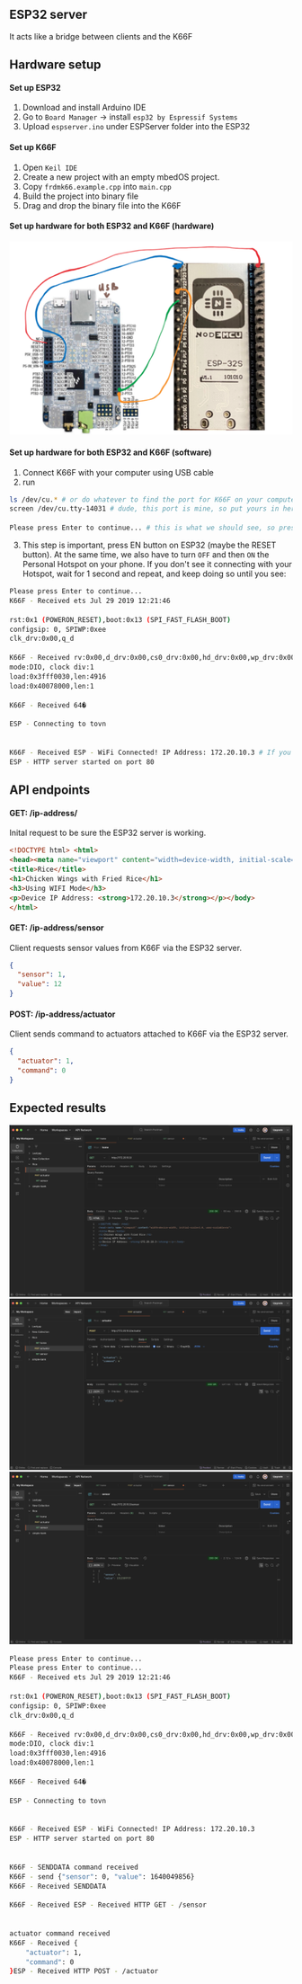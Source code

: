 ## ESP32 server

It acts like a bridge between clients and the K66F

## Hardware setup

#### Set up ESP32

1. Download and install Arduino IDE
2. Go to `Board Manager` -> install `esp32 by Espressif Systems`
3. Upload `espserver.ino` under ESPServer folder into the ESP32

#### Set up K66F

1. Open `Keil IDE`
2. Create a new project with an empty mbedOS project.
3. Copy `frdmk66.example.cpp` into `main.cpp`
4. Build the project into binary file
5. Drag and drop the binary file into the K66F

#### Set up hardware for both ESP32 and K66F (hardware)

<img src="https://github.com/kliuengineering/SmartValve/blob/master/pics/ESPServer_hardware_setup.png"/>

#### Set up hardware for both ESP32 and K66F (software)

1. Connect K66F with your computer using USB cable
2. run

```bash
ls /dev/cu.* # or do whatever to find the port for K66F on your computer
screen /dev/cu.tty-14031 # dude, this port is mine, so put yours in here

Please press Enter to continue... # this is what we should see, so press Enter
```

3. This step is important, press EN button on ESP32 (maybe the RESET button). At the same time, we also have to turn `OFF` and then `ON` the Personal Hotspot on your phone. If you don't see it connecting with your Hotspot, wait for 1 second and repeat, and keep doing so until you see:

```bash
Please press Enter to continue...
K66F - Received ets Jul 29 2019 12:21:46

rst:0x1 (POWERON_RESET),boot:0x13 (SPI_FAST_FLASH_BOOT)
configsip: 0, SPIWP:0xee
clk_drv:0x00,q_d

K66F - Received rv:0x00,d_drv:0x00,cs0_drv:0x00,hd_drv:0x00,wp_drv:0x00
mode:DIO, clock div:1
load:0x3fff0030,len:4916
load:0x40078000,len:1

K66F - Received 64�

ESP - Connecting to tovn


K66F - Received ESP - WiFi Connected! IP Address: 172.20.10.3 # If you don't see this, keep doing step 3 until you see the IP Address. *Note: repeat after 1 or 2 seconds.
ESP - HTTP server started on port 80
```

## API endpoints

#### GET: /ip-address/

Inital request to be sure the ESP32 server is working.

```html
<!DOCTYPE html> <html>
<head><meta name="viewport" content="width=device-width, initial-scale=1.0, user-scalable=no">
<title>Rice</title>
<h1>Chicken Wings with Fried Rice</h1>
<h3>Using WIFI Mode</h3>
<p>Device IP Address: <strong>172.20.10.3</strong></p></body>
</html>
```

#### GET: /ip-address/sensor

Client requests sensor values from K66F via the ESP32 server.

```json
{
  "sensor": 1,
  "value": 12
}
```

#### POST: /ip-address/actuator

Client sends command to actuators attached to K66F via the ESP32 server.

```json
{
  "actuator": 1,
  "command": 0
}
```

## Expected results

<img src="https://github.com/kliuengineering/SmartValve/blob/master/pics/ESPServer_result_1.png"/>

<img src="https://github.com/kliuengineering/SmartValve/blob/master/pics/ESPServer_result_2.png"/>

<img src="https://github.com/kliuengineering/SmartValve/blob/master/pics/ESPServer_result_3.png"/>

```bash
Please press Enter to continue...
Please press Enter to continue...
K66F - Received ets Jul 29 2019 12:21:46

rst:0x1 (POWERON_RESET),boot:0x13 (SPI_FAST_FLASH_BOOT)
configsip: 0, SPIWP:0xee
clk_drv:0x00,q_d

K66F - Received rv:0x00,d_drv:0x00,cs0_drv:0x00,hd_drv:0x00,wp_drv:0x00
mode:DIO, clock div:1
load:0x3fff0030,len:4916
load:0x40078000,len:1

K66F - Received 64�

ESP - Connecting to tovn


K66F - Received ESP - WiFi Connected! IP Address: 172.20.10.3
ESP - HTTP server started on port 80


K66F - SENDDATA command received
K66F - send {"sensor": 0, "value": 1640049856}
K66F - Received SENDDATA

K66F - Received ESP - Received HTTP GET - /sensor


actuator command received
K66F - Received {
    "actuator": 1,
    "command": 0
}ESP - Received HTTP POST - /actuator
```
